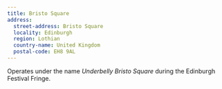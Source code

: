 ```yaml
---
title: Bristo Square
address:
  street-address: Bristo Square
  locality: Edinburgh
  region: Lothian
  country-name: United Kingdom
  postal-code: EH8 9AL
---
```

Operates under the name *Underbelly Bristo Square* during the Edinburgh Festival Fringe.
